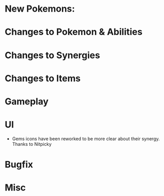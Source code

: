 # New Pokemons:

# Changes to Pokemon & Abilities

# Changes to Synergies

# Changes to Items

# Gameplay

# UI

- Gems icons have been reworked to be more clear about their synergy. Thanks to Nitpicky

# Bugfix

# Misc
